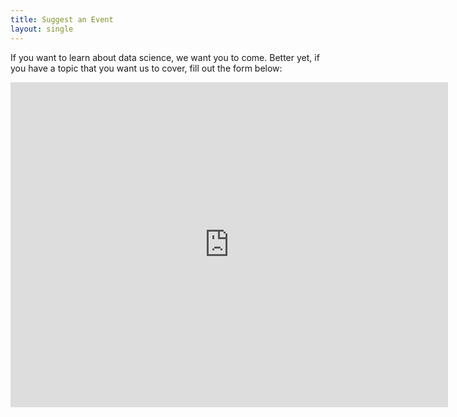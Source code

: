 ```yaml
---
title: Suggest an Event
layout: single
---
```


If you want to learn about data science, we want you to come. Better yet, if you have a topic that you want us to cover, fill out the form below:

<iframe src="https://docs.google.com/forms/d/e/1FAIpQLSfQCVI8ubff5hMxdLt_o5ejt09WEsn63RCJTSUQJnCgnoecXw/viewform?embedded=true" width="700" height="520" frameborder="0" marginheight="0" marginwidth="0">Loading...</iframe>
